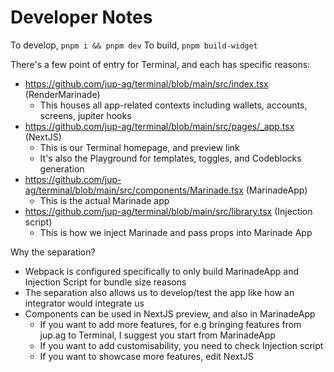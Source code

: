# Developer Notes

To develop, `pnpm i && pnpm dev`
To build, `pnpm build-widget`

There's a few point of entry for Terminal, and each has specific reasons:

- https://github.com/jup-ag/terminal/blob/main/src/index.tsx (RenderMarinade)
  - This houses all app-related contexts including wallets, accounts, screens, jupiter hooks
- https://github.com/jup-ag/terminal/blob/main/src/pages/_app.tsx (NextJS)
  - This is our Terminal homepage, and preview link
  - It's also the Playground for templates, toggles, and Codeblocks generation
- https://github.com/jup-ag/terminal/blob/main/src/components/Marinade.tsx (MarinadeApp)
  - This is the actual Marinade app
- https://github.com/jup-ag/terminal/blob/main/src/library.tsx (Injection script)
  - This is how we inject Marinade and pass props into Marinade App

Why the separation?

- Webpack is configured specifically to only build MarinadeApp and Injection Script for bundle size reasons
- The separation also allows us to develop/test the app like how an integrator would integrate us
- Components can be used in NextJS preview, and also in MarinadeApp
  - If you want to add more features, for e.g bringing features from jup.ag to Terminal, I suggest you start from MarinadeApp
  - If you want to add customisability, you need to check Injection script
  - If you want to showcase more features, edit NextJS
